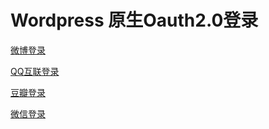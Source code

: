 # Wordpress 原生Oauth2.0登录


[微博登录](http://fatesinger.com/74619)

[QQ互联登录](http://fatesinger.com/75041)

[豆瓣登录](http://fatesinger.com/75041)

[微信登录](http://fatesinger.com/75463)